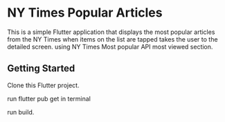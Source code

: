 # NY Times Popular Articles

This is a simple Flutter application that displays the most popular articles from the NY Times when items on the list are tapped takes the user to the detailed screen. using NY Times Most popular API most viewed section.


## Getting Started
Clone this Flutter project.

run flutter pub get in terminal

run build. 
